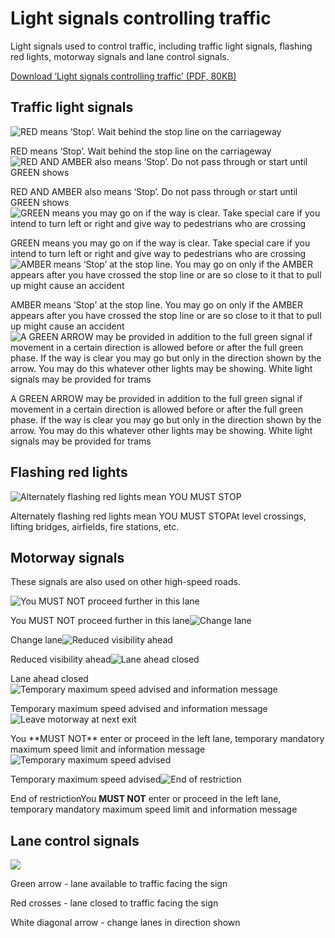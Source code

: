 Light signals controlling traffic
=================================

Light signals used to control traffic, including traffic light signals, flashing red lights, motorway signals and lane control signals.

[Download ‘Light signals controlling traffic’ (PDF, 80KB)](https://assets.digital.cabinet-office.gov.uk/media/560aa3f9e5274a036900001c/the-highway-code-light-signals-controlling-traffic.pdf)

Traffic light signals
---------------------

![RED means ‘Stop’. Wait behind the stop line on the carriageway](../images/traffic-light-red.jpg)

RED means ‘Stop’. Wait behind the stop line on the carriageway![RED AND AMBER also means ‘Stop’. Do not pass through or start until GREEN shows](../images/traffic-light-red-amber.jpg)

RED AND AMBER also means ‘Stop’. Do not pass through or start until GREEN shows![GREEN means you may go on if the way is clear. Take special care if you intend to turn left or right and give way to pedestrians who are crossing](../images/traffic-light-green.jpg)

GREEN means you may go on if the way is clear. Take special care if you intend to turn left or right and give way to pedestrians who are crossing![AMBER means ‘Stop’ at the stop line. You may go on only if the AMBER appears after you have crossed the stop line or are so close to it that  to pull up might cause an accident](../images/traffic-light-amber.jpg)

AMBER means ‘Stop’ at the stop line. You may go on only if the AMBER appears after you have crossed the stop line or are so close to it that to pull up might cause an accident![A GREEN ARROW may be provided in addition to the full green signal if movement in a certain direction is allowed before or after the full green phase. If the way  is clear you may go but only in the direction shown by  the arrow. You may do this whatever other lights may be showing. White light signals may be provided for trams](../images/traffic-light-green-arrow.jpg)

A GREEN ARROW may be provided in addition to the full green signal if movement in a certain direction is allowed before or after the full green phase. If the way is clear you may go but only in the direction shown by the arrow. You may do this whatever other lights may be showing. White light signals may be provided for trams

Flashing red lights
-------------------

![Alternately flashing red lights mean YOU MUST STOP](../images/flashing-red-lights.jpg)

Alternately flashing red lights mean YOU MUST STOPAt level crossings, lifting bridges, airfields, fire stations, etc.

Motorway signals
----------------

These signals are also used on other high-speed roads.

![You MUST NOT proceed further in this lane](../images/motorway-signal-red-cross.jpg)

You MUST NOT proceed further in this lane![Change lane](../images/motorway-signal-change-lane.jpg)

Change lane![Reduced visibility ahead](../images/motorway-signal-fog.jpg)

Reduced visibility ahead![Lane ahead closed](../images/motorway-signal-lane-ahead-closed.jpg)

Lane ahead closed![Temporary maximum speed advised and information message](../images/motorway-signal-temporary-speed-limit-message.jpg)

Temporary maximum speed advised and information message![Leave motorway at next exit](../images/Obstruction_FINAL_.jpg)

You \*\*MUST NOT\*\* enter or proceed in the left lane, temporary mandatory maximum speed limit and information message![Temporary maximum speed advised](../images/motorway-signal-temporary-speed.jpg)

Temporary maximum speed advised![End of restriction](../images/motorway-signal-end-restriction.jpg)

End of restrictionYou **MUST NOT** enter or proceed in the left lane, temporary mandatory maximum speed limit and information message

Lane control signals
--------------------

![ ](../images/lane-control-signals.jpg)

 Green arrow - lane available to traffic facing the sign

Red crosses - lane closed to traffic facing the sign

White diagonal arrow - change lanes in direction shown
